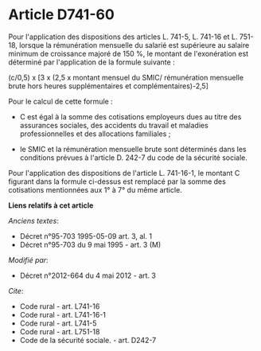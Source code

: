 # Article D741-60

Pour l'application des dispositions des articles L. 741-5, L. 741-16 et L. 751-18, lorsque la rémunération mensuelle du
salarié est supérieure au salaire minimum de croissance majoré de 150 %, le montant de l'exonération est déterminé par
l'application de la formule suivante : 

(c/0,5) x [3 x (2,5 x montant mensuel du SMIC/ rémunération mensuelle brute hors heures supplémentaires et
complémentaires)-2,5] 

Pour le calcul de cette formule :

- C est égal à la somme des cotisations employeurs dues au titre des assurances sociales, des accidents du travail et
maladies professionnelles et des allocations familiales ;

- le SMIC et la rémunération mensuelle brute sont déterminés dans les conditions prévues à l'article D. 242-7 du code de la
sécurité sociale. 

Pour l'application des dispositions de l'article L. 741-16-1, le montant C figurant dans la formule ci-dessus est remplacé
par la somme des cotisations mentionnées aux 1° à 7° du même article.

**Liens relatifs à cet article**

_Anciens textes_:

  - Décret n°95-703 1995-05-09 art. 3, al. 1
  - Décret n°95-703 du 9 mai 1995 - art. 3 (M)

_Modifié par_:

  - Décret n°2012-664 du 4 mai 2012 - art. 3

_Cite_:

  - Code rural - art. L741-16
  - Code rural - art. L741-16-1
  - Code rural - art. L741-5
  - Code rural - art. L751-18
  - Code de la sécurité sociale. - art. D242-7
